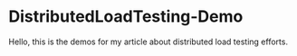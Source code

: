 # DistributedLoadTesting-Demo

Hello, this is the demos for my article about distributed load testing efforts.
